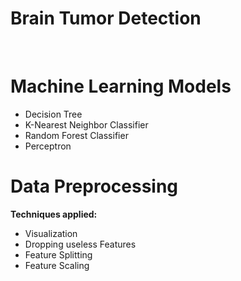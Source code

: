
<h1>Brain Tumor Detection</h1>
</br>

<h1>Machine Learning Models</h1>

- Decision Tree
- K-Nearest Neighbor Classifier
- Random Forest Classifier
- Perceptron

<h1>Data Preprocessing</h1>

**Techniques applied:</br>**

 - Visualization 
 - Dropping useless Features
 - Feature Splitting 
 - Feature Scaling
